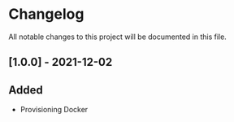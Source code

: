 # Changelog

All notable changes to this project will be documented in this file.

## [1.0.0] - 2021-12-02

## Added

- Provisioning Docker
